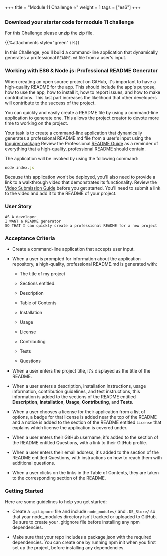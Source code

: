 +++
title = "Module 11 Challenge ⭐"
weight = 1
tags = ["es6"] 
+++

### Download your starter code for module 11 challenge 


For this Challenge please unzip the zip file.

{{%attachments style="green" /%}}

In this Challenge, you'll build a command-line application that dynamically generates a professional `README.md` file from a user's input.

### Working with ES6 & Node.js: Professional README Generator
When creating an open source project on GitHub, it's important to have a high-quality README for the app. This should include the app's purpose, how to use the app, how to install it, how to report issues, and how to make contributions. This last part increases the likelihood that other developers will contribute to the success of the project.

You can quickly and easily create a README file by using a command-line application to generate one. This allows the project creator to devote more time to working on the project.

Your task is to create a command-line application that dynamically generates a professional README.md file from a user's input using the [Inquirer package](https://www.npmjs.com/package/inquirer) Review the Professional [README Guide](https://coding-boot-camp.github.io/full-stack/github/professional-readme-guide) as a reminder of everything that a high-quality, professional README should contain.

The application will be invoked by using the following command:

```js
node index.js
```
Because this application won't be deployed, you'll also need to provide a link to a walkthrough video that demonstrates its functionality. Review the [Video Submission Guide](https://coding-boot-camp.github.io/full-stack/computer-literacy/video-submission-guide).before you get started. You'll need to submit a link to the video and add it to the README of your project.

### User Story
```
AS A developer
I WANT a README generator
SO THAT I can quickly create a professional README for a new project
```
### Acceptance Criteria
* Create a command-line application that accepts user input.

* When a user is prompted for information about the application repository, a high-quality, professional README.md is generated with:

    * The title of my project

    * Sections entitled:

    * Description

    * Table of Contents

    * Installation

    * Usage

    * License

    * Contributing

    * Tests

    * Questions

* When a user enters the project title, it's displayed as the title of the README.

* When a user enters a description, installation instructions, usage information, contribution guidelines, and test instructions, this information is added to the sections of the README entitled **Description**, **Installation**, **Usage**, **Contributing**, and **Tests**.

* When a user chooses a license for their application from a list of options, a badge for that license is added near the top of the README and a notice is added to the section of the README entitled `License` that explains which license the application is covered under.

* When a user enters their GitHub username, it's added to the section of the README entitled Questions, with a link to their GitHub profile.

* When a user enters their email address, it's added to the section of the README entitled Questions, with instructions on how to reach them with additional questions.

* When a user clicks on the links in the Table of Contents, they are taken to the corresponding section of the README.

### Getting Started
Here are some guidelines to help you get started:

* Create a `.gitignore` file and include `node_modules/` and `.DS_Store/` so that your node_modules directory isn't tracked or uploaded to GitHub. Be sure to create your .gitignore file before installing any npm dependencies.

* Make sure that your repo includes a package.json with the required dependencies. You can create one by running npm init when you first set up the project, before installing any dependencies.